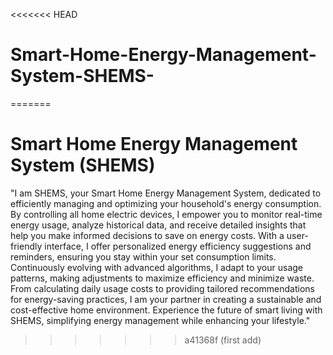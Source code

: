 <<<<<<< HEAD
# Smart-Home-Energy-Management-System-SHEMS-
=======
# Smart Home Energy Management System (SHEMS)
"I am SHEMS, your Smart Home Energy Management System, dedicated to efficiently managing and optimizing your household's energy consumption. By controlling all home electric devices, I empower you to monitor real-time energy usage, analyze historical data, and receive detailed insights that help you make informed decisions to save on energy costs. With a user-friendly interface, I offer personalized energy efficiency suggestions and reminders, ensuring you stay within your set consumption limits. Continuously evolving with advanced algorithms, I adapt to your usage patterns, making adjustments to maximize efficiency and minimize waste. From calculating daily usage costs to providing tailored recommendations for energy-saving practices, I am your partner in creating a sustainable and cost-effective home environment. Experience the future of smart living with SHEMS, simplifying energy management while enhancing your lifestyle."
 
>>>>>>> a41368f (first add)
